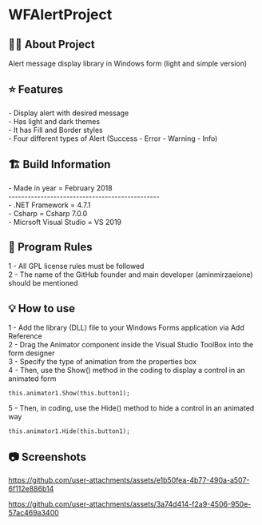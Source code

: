 # WFAlertProject

<h2> 👨‍💻 About Project</h2>
Alert message display library in Windows form (light and simple version)<br />

<h2> ⭐ Features</h2>
- Display alert with desired message <br />
- Has light and dark themes <br />
- It has Fill and Border styles <br />
- Four different types of Alert (Success - Error - Warning - Info) <br />

<h2> 🏗 Build Information</h2>
- Made in year = February 2018 <br />
----------------------------------------------- <br />
- .NET Framework =  4.7.1 <br />
- Csharp = Csharp 7.0.0 <br />
- Micrsoft Visual Studio = VS 2019 <br />


<h2> 📜 Program Rules</h2>
1 - All GPL license rules must be followed <br />
2 - The name of the GitHub founder and main developer (aminmirzaeione) should be mentioned <br />

<h2> 💡 How to use</h2>
1 - Add the library (DLL) file to your Windows Forms application via Add Reference <br />
2 - Drag the Animator component inside the Visual Studio ToolBox into the form designer <br />
3 - Specify the type of animation from the properties box <br />
4 - Then, use the Show() method in the coding to display a control in an animated form <br />

```
this.animator1.Show(this.button1);
```
5 - Then, in coding, use the Hide() method to hide a control in an animated way <br />

```
this.animator1.Hide(this.button1);
```

<h2>📷 Screenshots</h2>

https://github.com/user-attachments/assets/e1b50fea-4b77-490a-a507-6f112e886b14 <br />

https://github.com/user-attachments/assets/3a74d414-f2a9-4506-950e-57ac469a3400
